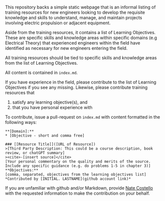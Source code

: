 This repository backs a simple static webpage that is an informal listing of training resources for new engineers looking to develop the requisite knowledge and skills to understand, manage, and maintain projects involving electric propulsion or adjacent equipment.

Aside from the training resources, it contains a list of Learning Objectives.  These are specific skills and knowledge areas within specific domains (e.g Electrical Theory) that experienced engineers within the field have identified as necessary for new engineers entering the field.

All training resources should be tied to specific skills and knowledge areas from the list of Learning Objectives.

All content is contained in ```index.md```.

If you have experience in the field, please contribute to the list of Learning Objectives if you see any missing.  Likewise, please contribute training resources that 
1. satisfy any learning objective(s), and 
2. that you have personal experience with

To contribute, issue a pull-request on ```index.md``` with content formatted in the following ways:

```
**[Domain]:**
* [Objective - short and comma free]
```

```
### [[Resource Title]]([URL of Resource])   
>[Third Party Description: This could be a course description, book review, or chatGPT summary] 
><cite>-[insert source]</cite>  
[Your personal commentary on the quality and merits of the source.  Include any specific guidance (e.g. do problems 1-5 in chapter 3)]
**Objectives:**
[comma, separated, objectives from the learning objectives list]
*Contributed by [INITIAL. LASTNAME](github account link)*
```  

If you are unfamiliar with github and/or Markdown, provide [Nate Costello](mailto:natecostello@gmail.com) with the requested information to make the contribution on your behalf.
